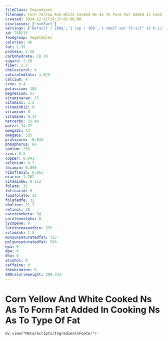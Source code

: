 ```yaml
---
fileClass: Ingredient
filename: Corn Yellow And White Cooked Ns As To Form Fat Added In Cooking Ns As To Type Of Fat
created: 2024-12-21T19:27:02-06:00
cssclasses: ['nutFact']
servings: ['Default | 100g','1 cup | 169','1 small ear (5-1/2" to 6-1/2" long) | 89','1 medium ear (6-3/4" to 7-1/2" long) | 103','1 large ear (7-3/4" to 9" long) | 118','1 baby ear | 8','1 mini ear or cobette (2-1/2" to 3" long) | 58','1 linear inch | 18']
id: 788219
foodgroup: Vegetables
calories: 96
fat: 2.55
protein: 2.58
carbohydrate: 18.78
sugars: 2.99
fiber: 2.3
cholesterol: 4
saturatedfats: 1.075
calcium: 4
iron: 0.4
potassium: 184
magnesium: 23
vitaminarae: 25
vitaminc: 3.2
vitaminb12: 0
vitamind: 0
vitamine: 0.34
netcarbs: 16.48
water: 74.97
omega3s: 43
omega6s: 555
pralscore: -0.833
phosphorus: 66
sodium: 250
zinc: 0.5
copper: 0.041
selenium: 0.7
thiamin: 0.055
riboflavin: 0.065
niacin: 1.262
vitaminb6: 0.152
folate: 32
folicacid: 0
foodfolate: 32
folatedfe: 32
choline: 21.7
retinol: 20
carotenebeta: 34
carotenealpha: 8
lycopene: 0
luteinzeaxanthin: 355
vitamink: 1.5
monounsaturatedfat: 723
polyunsaturatedfat: 598
epa: 0
dpa: 0
dha: 0
alcohol: 0
caffeine: 0
theobromine: 0
200calorieweight: 208.333
---
```


# Corn Yellow And White Cooked Ns As To Form Fat Added In Cooking Ns As To Type Of Fat

```dataviewjs
dv.view("Meta/Scripts/IngredientsFooter")
```
